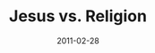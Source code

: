 ---
layout: media
category: media
series: "Heavy-Weights"
title: "Jesus vs. Religion"
date: 2011-02-28
description: "We'll wrestle with the question of how Jesus can claim to be the only way to God."
video: "https://s3.amazonaws.com/crossroadsvideomessages/heavyweights_03.mp4"
video-poster: "https://www.crossroads.net/uploadedfiles/heavyweights_03_still.jpg"
---